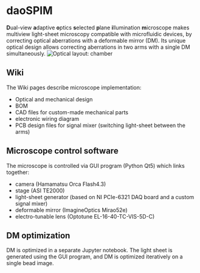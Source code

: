 # daoSPIM
**D**ual-view **a**daptive **o**ptics **s**elected **p**lane **i**llumination **m**icroscope makes multiview light-sheet microscopy compatible with microfluidic devices, by correcting optical aberrations with a deformable mirror (DM). Its unique optical design allows correcting aberrations in two arms with a single DM simultaneously.
![Optical layout: chamber](file:///images/ChamberOpticalLayout.png)

## Wiki
The Wiki pages describe microscope implementation:
* Optical and mechanical design 
* BOM
* CAD files for custom-made mechanical parts
* electronic wiring diagram 
* PCB design files for signal mixer (switching light-sheet between the arms)

## Microscope control software
The microscope is controlled via GUI program (Python Qt5) which links together:
- camera (Hamamatsu Orca Flash4.3)
- stage (ASI TE2000)
- light-sheet generator (based on NI PCIe-6321 DAQ board and a custom signal mixer)
- deformable mirror (ImagineOptics Mirao52e)
- electro-tunable lens (Optotune EL-16-40-TC-VIS-5D-C)

## DM optimization
DM is optimized in a separate Jupyter notebook. The light sheet is generated using the GUI program, and DM is optimized iteratively on a single bead image.
